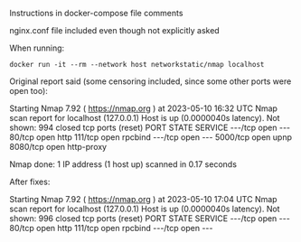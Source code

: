 Instructions in docker-compose file comments

nginx.conf file included even though not explicitly asked

When running: 

```
docker run -it --rm --network host networkstatic/nmap localhost
```

Original report said (some censoring included, since some other ports were open too):


Starting Nmap 7.92 ( https://nmap.org ) at 2023-05-10 16:32 UTC
Nmap scan report for localhost (127.0.0.1)
Host is up (0.0000040s latency).
Not shown: 994 closed tcp ports (reset)
PORT     STATE SERVICE
---/tcp  open  ---
80/tcp   open  http
111/tcp  open  rpcbind
---/tcp  open  ---
5000/tcp open  upnp
8080/tcp open  http-proxy

Nmap done: 1 IP address (1 host up) scanned in 0.17 seconds

After fixes:

Starting Nmap 7.92 ( https://nmap.org ) at 2023-05-10 17:04 UTC
Nmap scan report for localhost (127.0.0.1)
Host is up (0.0000040s latency).
Not shown: 996 closed tcp ports (reset)
PORT    STATE SERVICE
---/tcp open  ---
80/tcp  open  http
111/tcp open  rpcbind
---/tcp open  ---

